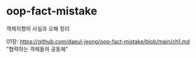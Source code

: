 # oop-fact-mistake
객체지향의 사실과 오해 정리

 
01장: https://github.com/daeul-jeong/oop-fact-mistake/blob/main/ch1.md "협력하는 객체들의 공동체"
